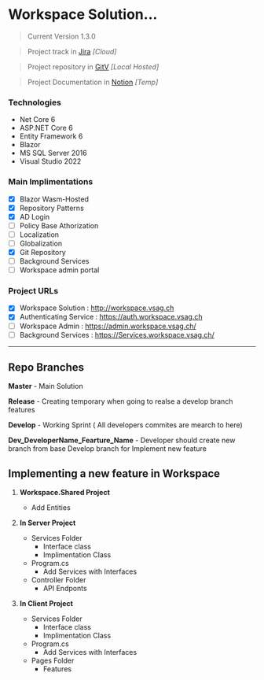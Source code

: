 # Workspace Solution...

> Current Version 1.3.0

> Project track in [Jira](https://workspaceapp.atlassian.net/jira/software/projects/WS/boards/2) *[Cloud]*

> Project repository in [GitV](http://git.workspace.vsag.ch/Dev_Team/Workspace) *[Local Hosted]*

> Project Documentation in [Notion](https://hiruna.notion.site/VS-Workspace-ab113a9758d14836b37e2d16f4b7dbed) *[Temp]*

### Technologies

* Net Core 6
* ASP.NET Core 6
* Entity Framework 6
* Blazor
* MS SQL Server 2016
* Visual Studio 2022

### Main Implimentations
- [x] Blazor Wasm-Hosted
- [x] Repository Patterns
- [x] AD Login
- [ ] Policy Base Athorization
- [ ] Localization
- [ ] Globalization
- [x] Git Repository
- [ ] Background Services
- [ ] Workspace admin portal

### Project URLs
- [x] Workspace Solution : http://workspace.vsag.ch
- [x] Authenticating Service : https://auth.workspace.vsag.ch
- [ ] Workspace Admin : https://admin.workspace.vsag.ch/
- [ ] Background Services : https://Services.workspace.vsag.ch/

-----

## Repo Branches

**Master** - Main Solution

**Release** - Creating temporary when going to realse a develop branch features

**Develop** - Working Sprint ( All developers commites are mearch to here)

**Dev_DeveloperName_Fearture_Name** - Developer should create new branch from base Develop branch for Implement new feature


## Implementing a new feature in Workspace

1. **Workspace.Shared Project**
    - Add Entities

2. **In Server Project**
    - Services Folder
        - Interface class
        - Implimentation Class	
	- Program.cs
		- Add Services with Interfaces
	- Controller Folder
		- API Endponts

2. **In Client Project**
	- Services Folder
		- Interface class
		- Implimentation Class
	- Program.cs
		- Add Services with Interfaces
	- Pages Folder
		- Features